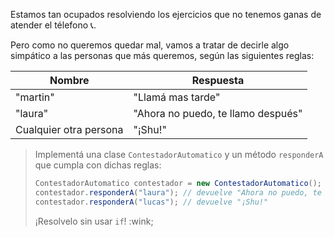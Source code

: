 Estamos tan ocupados resolviendo los ejercicios que no tenemos ganas de atender el télefono :telephone_receiver:.

Pero como no queremos quedar mal, vamos a tratar de decirle algo simpático a las personas que más queremos, según las siguientes reglas:

<table class="table table-bordered table-striped">
  <thead>
    <tr>
      <th>Nombre</th>
      <th>Respuesta</th>
    </tr>
  </thead>
  <tbody>
    <tr>
      <td>"martin"</td>
      <td>"Llamá mas tarde"</td>
    </tr>
    <tr>
      <td>"laura"</td>
      <td>"Ahora no puedo, te llamo después"</td>
    </tr>
    <tr>
      <td>Cualquier otra persona</td>
      <td>"¡Shu!"</td>
    </tr>
  </tbody>
</table>

> Implementá una clase `ContestadorAutomatico` y un método `responderA` que cumpla con dichas reglas: 
> 
> ```java
> ContestadorAutomatico contestador = new ContestadorAutomatico();
> contestador.responderA("laura"); // devuelve "Ahora no puedo, te llamo después"
> contestador.responderA("lucas"); // devuelve "¡Shu!"
> ```
> 
> ¡Resolvelo sin usar `if`! :wink;